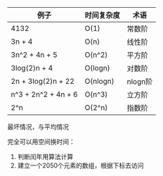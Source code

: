 | 例子                | 时间复杂度 | 术语    |
| ------------------- | ---------- | ------- |
| 4132                | O(1)       | 常数阶  |
| 3n + 4              | O(n)       | 线性阶  |
| 3n^2 + 4n + 5       | O(n^2)     | 平方阶  |
| 3log(2)n + 4        | O(logn)    | 对数阶  |
| 2n + 3log(2)n + 22  | O(nlogn)   | nlogn阶 |
| n^3 + 2n^2 + 4n + 6 | O(n^3)     | 立方阶  |
| 2^n                 | O(2^n)     | 指数阶  |

最坏情况，与平均情况

完全可以用空间换时间：

1. 判断闰年用算法计算
2. 建立一个2050个元素的数组，根据下标去访问